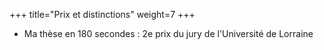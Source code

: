 +++
title="Prix et distinctions"
weight=7
+++

- Ma thèse en 180 secondes : 2e prix du jury de l'Université de Lorraine